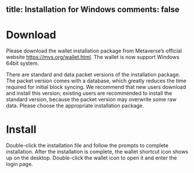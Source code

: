 title:  Installation for Windows
comments: false
---

# Download 
Please download the wallet installation package from Metaverse’s official website <https://mvs.org/wallet.html>. The wallet is now support Windows 64bit system.

There are standard and data packet versions of the installation package. The packet version comes with a database, which greatly reduces the time required for initial block syncing. We recommend that new users download and install this version; existing users are recommended to install the standard version, because the packet version may overwrite some raw data. Please choose the appropriate installation package.

# Install
Double-click the installation file and follow the prompts to complete installation. After the installation is complete, the wallet shortcut icon shows up on the desktop. Double-click the wallet icon to open it and enter the login page.

